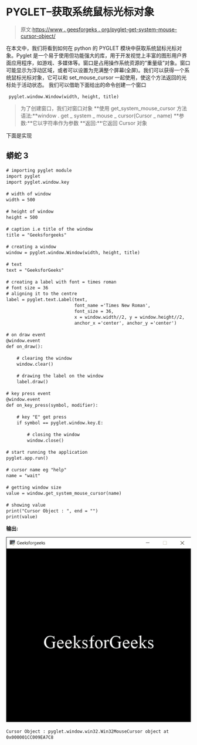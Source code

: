 # PYGLET–获取系统鼠标光标对象

> 原文:[https://www . geesforgeks . org/pyglet-get-system-mouse-cursor-object/](https://www.geeksforgeeks.org/pyglet-getting-system-mouse-cursor-object/)

在本文中，我们将看到如何在 python 的 PYGLET 模块中获取系统鼠标光标对象。Pyglet 是一个易于使用但功能强大的库，用于开发视觉上丰富的图形用户界面应用程序，如游戏、多媒体等。窗口是占用操作系统资源的“重量级”对象。窗口可能显示为浮动区域，或者可以设置为充满整个屏幕(全屏)。我们可以获得一个系统鼠标光标对象，它可以和 set_mouse_cursor 一起使用，使这个方法返回的光标处于活动状态。
我们可以借助下面给出的命令创建一个窗口

```
 pyglet.window.Window(width, height, title)
```

> 为了创建窗口，我们对窗口对象
> **使用 get_system_mouse_cursor 方法语法:**window . get _ system _ mouse _ cursor(Cursor _ name)
> **参数:**它以字符串作为参数
> **返回:**它返回 Cursor 对象

下面是实现

## 蟒蛇 3

```
# importing pyglet module
import pyglet
import pyglet.window.key

# width of window
width = 500

# height of window
height = 500

# caption i.e title of the window
title = "Geeksforgeeks"

# creating a window
window = pyglet.window.Window(width, height, title)

# text
text = "GeeksforGeeks"

# creating a label with font = times roman
# font size = 36
# aligning it to the centre
label = pyglet.text.Label(text,
                          font_name ='Times New Roman',
                          font_size = 36,
                          x = window.width//2, y = window.height//2,
                          anchor_x ='center', anchor_y ='center')

# on draw event
@window.event
def on_draw():

    # clearing the window
    window.clear()

    # drawing the label on the window
    label.draw()

# key press event   
@window.event
def on_key_press(symbol, modifier):

    # key "E" get press
    if symbol == pyglet.window.key.E:

        # closing the window
        window.close()

# start running the application
pyglet.app.run()

# cursor name eg "help"
name = "wait"

# getting window size
value = window.get_system_mouse_cursor(name)

# showing value
print("Cursor Object : ", end = "")
print(value)
```

**输出:**

![](img/53c435228e7bd95cfd540ba6777d1940.png)

```
Cursor Object : pyglet.window.win32.Win32MouseCursor object at 0x000001CC009EA7C8
```